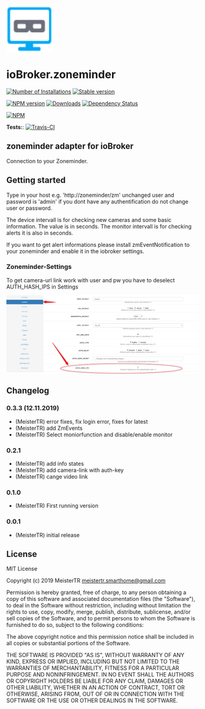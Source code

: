 ![Logo](admin/zoneminder.png)
# ioBroker.zoneminder
[![Number of Installations](http://iobroker.live/badges/zoneminder-installed.svg)](http://iobroker.live/badges/zoneminder-installed.svg)
[![Stable version](http://iobroker.live/badges/zoneminder-stable.svg)](http://iobroker.live/badges/zoneminder-stable.svg)

[![NPM version](http://img.shields.io/npm/v/iobroker.zoneminder.svg)](https://www.npmjs.com/package/iobroker.zoneminder)
[![Downloads](https://img.shields.io/npm/dm/iobroker.zoneminder.svg)](https://www.npmjs.com/package/iobroker.zoneminder)
[![Dependency Status](https://img.shields.io/david/iobroker-community-adapters/iobroker.zoneminder.svg)](https://david-dm.org/iobroker-community-adapters/iobroker.zoneminder)


[![NPM](https://nodei.co/npm/iobroker.zoneminder.png?downloads=true)](https://nodei.co/npm/iobroker.zoneminder/)

**Tests:**: [![Travis-CI](http://img.shields.io/travis/iobroker-community-adapters/ioBroker.zoneminder/master.svg)](https://travis-ci.org/iobroker-community-adapters/ioBroker.zoneminder)

## zoneminder adapter for ioBroker

Connection to your Zoneminder.

## Getting started
Type in your host e.g. 'http://zoneminder/zm' unchanged user and password is 'admin' if you dont have any authentification do not change user or password.

The device intervall is for checking new cameras and some basic information. The value is in seconds.
The monitor intervall is for checking alerts it is also in seconds.

If you want to get alert informations please install zmEventNotification to your zoneminder and enable it in the iobroker settings.

### Zoneminder-Settings
To get camera-url link work with user and pw you have to deselect AUTH_HASH_IPS in Settings

![Logo](admin/auth_hash_ips.png)

## Changelog
### 0.3.3 (12.11.2019)
* (MeisterTR) error fixes, fix login error, fixes for latest
* (MeisterTR) add ZmEvents
* (MeisterTR) Select moniorfunction and disable/enable monitor
### 0.2.1
* (MeisterTR) add info states
* (MeisterTR) add camera-link with auth-key
* (MeisterTR) cange video link
### 0.1.0
* (MeisterTR) First running version
### 0.0.1
* (MeisterTR) initial release

## License
MIT License

Copyright (c) 2019 MeisterTR <meistertr.smarthome@gmail.com>

Permission is hereby granted, free of charge, to any person obtaining a copy
of this software and associated documentation files (the "Software"), to deal
in the Software without restriction, including without limitation the rights
to use, copy, modify, merge, publish, distribute, sublicense, and/or sell
copies of the Software, and to permit persons to whom the Software is
furnished to do so, subject to the following conditions:

The above copyright notice and this permission notice shall be included in all
copies or substantial portions of the Software.

THE SOFTWARE IS PROVIDED "AS IS", WITHOUT WARRANTY OF ANY KIND, EXPRESS OR
IMPLIED, INCLUDING BUT NOT LIMITED TO THE WARRANTIES OF MERCHANTABILITY,
FITNESS FOR A PARTICULAR PURPOSE AND NONINFRINGEMENT. IN NO EVENT SHALL THE
AUTHORS OR COPYRIGHT HOLDERS BE LIABLE FOR ANY CLAIM, DAMAGES OR OTHER
LIABILITY, WHETHER IN AN ACTION OF CONTRACT, TORT OR OTHERWISE, ARISING FROM,
OUT OF OR IN CONNECTION WITH THE SOFTWARE OR THE USE OR OTHER DEALINGS IN THE
SOFTWARE.
